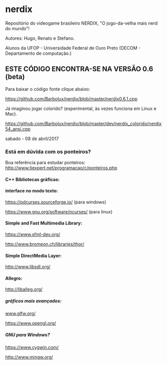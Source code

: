 # nerdix
Repositório do videogame brasileiro NERDIX, "O jogo-da-velha mais nerd do mundo"!

Autores: Hugo, Renato e Stefano.

Alunos da UFOP - Universidade Federal de Ouro Preto (DECOM - Departamento de computação.)


## ESTE CÓDIGO ENCONTRA-SE NA VERSÃO 0.6 (beta)
Para baixar o código fonte clique abaixo:

https://github.com/Barbolux/nerdix/blob/master/nerdix0.6.1.cpp

Já imaginou jogar colorido? (experimental, às vezes funciona em Linux e Mac).

https://github.com/Barbolux/nerdix/blob/master/dev/nerdix_colorido/nerdix54_ansi.cpp


sabado - 08 de abril/2017
### Está em dúvida com os ponteiros?
Boa referência para estudar ponteiros: http://www.tiexpert.net/programacao/c/ponteiros.php


#### C++ Bibliotecas gráficas:

#### interface no modo texto:
https://pdcurses.sourceforge.io/ (para windows)

https://www.gnu.org/software/ncurses/ (para linux)

#### Simple and Fast Multimedia Library:
https://www.sfml-dev.org/

http://www.bromeon.ch/libraries/thor/

#### Simple DirectMedia Layer:
http://www.libsdl.org/

#### Allegro:
http://liballeg.org/

##### gráficos mais avançados:
www.glfw.org/

https://www.opengl.org/

##### GNU para Windows?
https://www.cygwin.com/

http://www.mingw.org/
